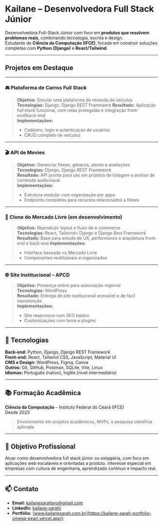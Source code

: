 # Kailane – Desenvolvedora Full Stack Júnior
Desenvolvedora Full-Stack Júnior com foco em **produtos que resolvem problemas reais**, combinando tecnologia, escrita e design.  
Estudante de **Ciência da Computação (IFCE)**, focada em construir soluções completas com **Python (Django)** e **React/Tailwind**. 

---

## Projetos em Destaque

---

### 🚘 Plataforma de Carros Full Stack
>**Objetivo:** Simular uma plataforma de revenda de veículos  
>**Tecnologias:** Django, Django REST Framework 
>**Resultado:** Aplicação full stack funcional, com rotas protegidas e integração front-end/back-end  
>**Implementações:**  
>- Cadastro, login e autenticação de usuários  
>- CRUD completo de veículos  

---

### 🎬 API de Movies
>**Objetivo:** Gerenciar filmes, gêneros, atores e avaliações  
>**Tecnologias:** Django, Django REST Framework  
>**Resultado:** API pronta para uso em projetos de listagem e análise de conteúdo audiovisual  
>**Implementações:**  
>- Estrutura modular com organização por apps  
>- Endpoints completos para recursos relacionados a filmes  

---

### 🛒 Clone do Mercado Livre (em desenvolvimento)
>**Objetivo:** Reproduzir layout e fluxo de e-commerce  
>**Tecnologias:** React, Tailwind< Django e Django Rest Framework 
>**Resultado:** Base para estudo de UX, performance e arquitetura front-end e back-end
>**Implementações:**  
>- Interface baseada no Mercado Livre  
>- Componentes reutilizáveis e organizados  

---

### 🌐 Site Institucional – APCD
>**Objetivo:** Presença online para associação regional  
>**Tecnologias:** WordPress  
>**Resultado:** Entrega de site institucional acessível e de fácil manutenção  
>**Implementações:**  
>- Site responsivo com SEO básico  
>- Customizações com tema e plugins


---

## 🧠 Tecnologias

**Back-end:** Python, Django, Django REST Framework  
**Front-end:** React, Tailwind CSS, JavaScript, Material UI  
**CMS e Design:** WordPress, Figma, Canva  
**Outros:** Git, GitHub, Postman, SQLite, Vite, Linux  
**Idiomas:** Português (nativo), Inglês (nível intermediário)

---

## 📚 Formação Acadêmica

**Ciência da Computação** – Instituto Federal do Ceará (IFCE)  
Desde 2023  
> Envolvimento em projetos acadêmicos, MVPs, e pesquisa científica aplicada

---

## 🎯 Objetivo Profissional

Atuar como desenvolvedora full stack júnior ou estagiária, com foco em aplicações web escaláveis e orientadas a produto. Interesse especial em empresas com cultura de engenharia, aprendizado contínuo e impacto real.

---

## 📫 Contato

- **Email:** kailanesarahpro@gmail.com 
- **LinkedIn:** [kailane-sarah/](https://www.linkedin.com/in/kailane-sarah/)  
- **Portfólio:** [www.kailanesarah.com.br](https://kailane-sarah-portfolio-omega-pearl.vercel.app/)
